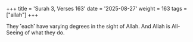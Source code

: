 +++
title = 'Surah 3, Verses 163'
date = '2025-08-27'
weight = 163
tags = ["allah"]
+++

They ˹each˺ have varying degrees in the sight of Allah. And Allah is All-Seeing of what they do.